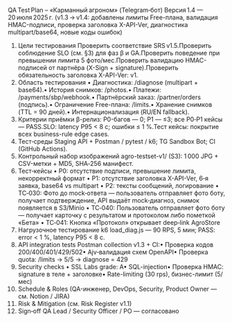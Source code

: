 QA Test Plan – «Карманный агроном» (Telegram‑бот)
Версия 1.4 — 20 июля 2025 г.
(v1.3 → v1.4: добавлены лимиты Free-плана, валидация HMAC-подписи, проверка заголовка X-API-Ver, диагностика multipart/base64, новые коды ошибок)
1. Цели тестирования
Проверить соответствие SRS v1.5.Проверить соблюдение SLO (см. §3) для фаз β и GA.Проверить поведение при превышении лимита 5 фото/мес.Проверить валидацию HMAC-подписей от партнёра (X-Sign + signature).Проверить обязательность заголовка X-API-Ver: v1.
2. Область тестирования
• Диагностика: /diagnose (multipart + base64).• История снимков: /photos.• Платежи: /payments/sbp/webhook.• Партнёрский заказ: /partner/orders (подпись).• Ограничение Free-плана: /limits.• Хранение снимков (TTL = 90 дней).• Интернационализация (RU/EN fallback).
3. Критерии приёмки
β-релиз: P0-багов — 0; P1 — ≤3; все P0‑P1 кейсы — PASS.SLO: latency P95 < 8 с; ошибки ≤ 1 %.Тест кейсы: покрытие всех business-rule edge cases.
4. Тест‑среды
Staging API + Postman / pytest / k6; TG Sandbox Bot; CI (GitHub Actions).
5. Контрольный набор изображений
agro-testset-v1/ (S3): 1 000 JPG + CSV-метки + MD5, SHA‑256 манифест.
6. Тест‑кейсы
• P0: отсутствие подписи, превышение лимита, некорректный формат
• P1: отсутствие заголовка X-API-Ver, 6‑я заявка, base64 vs multipart
• P2: тексты сообщений, логирование
• TC‑030: Фото до mock‑ответа — пользователь отправляет фото боту, получает подтверждение, API выдаёт mock‑диагноз, снимок появляется в S3/Minio
• TC‑040: Пользователь отправляет фото боту — получает карточку с результатом и протоколом либо пометкой «Бета»
• TC‑041: Кнопка «Протокол» открывает deep‑link AgroStore
7. Нагрузочное тестирование
k6 load_diag.js — 90 RPS, 5 мин; PASS: error < 1 %, latency P95 < 8 c.
8. API integration tests
Postman collection v1.3 + CI:• Проверка кодов 200/400/401/429/502• Ajv‑валидация схем OpenAPI• Проверка quota: /limits → 5/5 → diagnose = 429
9. Security checks
• SSL Labs grade: A• SQL-injection• Проверка HMAC: signature в теле + заголовке• Rate-limiting (30 rps), бизнес-лимит (5/мес)
10. Schedule & Roles
(QA-инженер, DevOps, Security, Product Owner — см. Notion / JIRA)
11. Risk & Mitigation
(см. Risk Register v1.1)
12. Sign‑off
QA Lead / Security Officer / PO — согласовано
